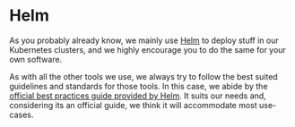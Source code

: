 # Helm

As you probably already know, we mainly use [Helm](https://helm.sh/) to deploy stuff in our Kubernetes clusters, and we highly encourage you to do the same for your own software.

As with all the other tools we use, we always try to follow the best suited guidelines and standards for those tools. In this case, we abide by the [official best practices guide provided by Helm](https://docs.helm.sh/chart_best_practices/). It suits our needs and, considering its an official guide, we think it will accommodate most use-cases.
